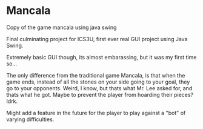 # Mancala
Copy of the game mancala using java swing

Final culminating project for ICS3U, first ever real GUI project using Java Swing.

Extremely basic GUI though, its almost embarassing, but it was my first time so...

The only difference from the traditional game Mancala, is that when the game ends, instead of all the stones on your side going to your goal, they go to your opponents. Weird, I know, but thats what Mr. Lee asked for, and thats what he got. Maybe to prevent the player from hoarding their pieces? Idrk.

Might add a feature in the future for the player to play against a "bot" of varying difficulties.
